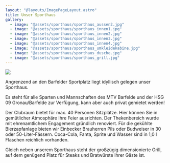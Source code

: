 ```yaml
---
layout: "@layouts/ImagePageLayout.astro"
title: Unser Sporthaus
gallery:
  - image: "@assets/sporthaus/sporthaus_aussen2.jpg"
  - image: "@assets/sporthaus/sporthaus_innen1.jpg"
  - image: "@assets/sporthaus/sporthaus_innen2.jpg"
  - image: "@assets/sporthaus/sporthaus_innen3.jpg"
  - image: "@assets/sporthaus/sporthaus_innen4.jpg"
  - image: "@assets/sporthaus/sporthaus_umkleidekabine.jpg"
  - image: "@assets/sporthaus/sporthaus_dusche.jpg"
  - image: "@assets/sporthaus/sporthaus_grill.jpg"
---
```


![](@assets/sporthaus/sporthaus_aussen1.jpg)

Angrenzend an den Barfelder Sportplatz liegt idyllisch gelegen unser Sporthaus.

Es steht für alle Sparten und Mannschaften des MTV Barfelde und der HSG 09 Gronau/Barfelde zur Verfügung, kann aber auch privat gemietet werden!

Der Clubraum bietet für max. 40 Personen Sitzplätze. Hier können Sie in gemütlicher Atmosphäre Ihre Feier ausrichten. Der Thekenbereich wurde mit ehrenamtlichem Engagement gründlich renoviert. Für die gekühlte Bierzapfanlage bieten wir Einbecker Brauherren Pils oder Budweiser in 30 oder 50-Liter-Fässern. Coca-Cola, Fanta, Sprite und Wasser sind in 1,0 l Flaschen reichlich vorhanden.

Gleich neben unserem Sporthaus steht der großzügig dimensionierte Grill, auf dem genügend Platz für Steaks und Bratwürste Ihrer Gäste ist.
